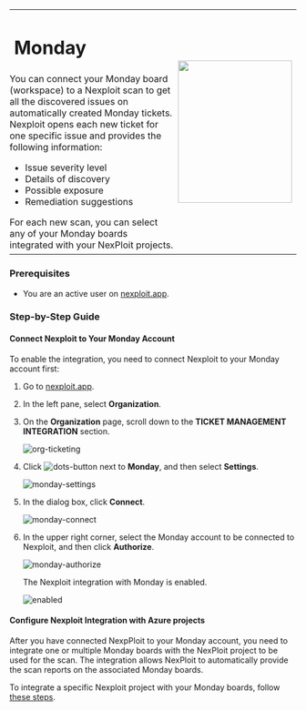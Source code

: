 <table id="integrations" >
  <tr>
    <td width="70%">
      <h1>Monday</h1>
    </td>
    <td width="30%" style="text-align:center" rowspan="3">
      <img src="guide/pipeline-integration/ticketing-systems/integrating-with-nexploit/media/monday/monday-logo.png" width="200" height="250"></img>
    </td>
  </tr>
  <tr>
    <td style="text-align:left;vertical-align:text-top;padding:0px">
      You can connect your Monday board (workspace) to a Nexploit scan to get all the discovered issues on automatically created Monday tickets. Nexploit opens each new ticket for one specific issue and provides the following information:
      <ul>
        <li>Issue severity level</li>
        <li>Details of discovery</li>
        <li>Possible exposure</li>
        <li>Remediation suggestions </li>
      </ul>
      For each new scan, you can select any of your Monday boards integrated with your NexPloit projects.
    </td>
  </tr>
  <tr><td></td></tr>
</table>


### Prerequisites

* You are an active user on [nexploit.app](https://nexploit.app/). 

### Step-by-Step Guide

#### Connect Nexploit to Your Monday Account
To enable the integration, you need to connect Nexploit to your Monday account first: 

1. Go to [nexploit.app](https://nexploit.app).
2. In the left pane, select **Organization**. 
3. On the **Organization** page, scroll down to the **TICKET MANAGEMENT INTEGRATION** section.

    ![org-ticketing](media/monday/org-ticketing.png ':size=60%')

4. Click ![dots-button](media/azure/icon-button.png ':size=2%') next to **Monday**, and then select **Settings**.

    ![monday-settings](media/monday/monday-settings.png ':size=45%')

5. In the dialog box, click **Connect**.

    ![monday-connect](media/monday/monday-connect.png ':size=45%')

6. In the upper right corner, select the Monday account to be connected to Nexploit, and then click **Authorize**.

    ![monday-authorize](media/monday/monday-authorize.png ':size=45%')

    The Nexploit integration with Monday is enabled.

    ![enabled](media/monday/monday-enabled.png ':size=60%')

#### Configure Nexploit Integration with Azure projects 
After you have connected NexpPloit to your Monday account, you need to integrate one or multiple Monday boards with the NexPloit project to be used for the scan. The integration allows NexPloit to automatically provide the scan reports on the associated Monday boards.  

To integrate a specific Nexploit project with your Monday boards, follow [these steps](guide/pipeline-integration/ticketing-systems/adding-to-project/integrating-with-project.md).
